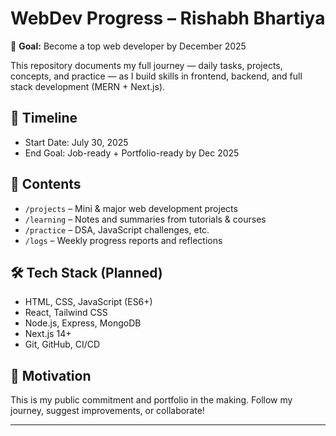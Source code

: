 # WebDev Progress – Rishabh Bhartiya

🎯 **Goal:** Become a top web developer by December 2025

This repository documents my full journey — daily tasks, projects, concepts, and practice — as I build skills in frontend, backend, and full stack development (MERN + Next.js).

## 📅 Timeline
- Start Date: July 30, 2025
- End Goal: Job-ready + Portfolio-ready by Dec 2025

## 📂 Contents
- `/projects` – Mini & major web development projects
- `/learning` – Notes and summaries from tutorials & courses
- `/practice` – DSA, JavaScript challenges, etc.
- `/logs` – Weekly progress reports and reflections

## 🛠️ Tech Stack (Planned)
- HTML, CSS, JavaScript (ES6+)
- React, Tailwind CSS
- Node.js, Express, MongoDB
- Next.js 14+
- Git, GitHub, CI/CD

## 🌱 Motivation
This is my public commitment and portfolio in the making. Follow my journey, suggest improvements, or collaborate!

---


